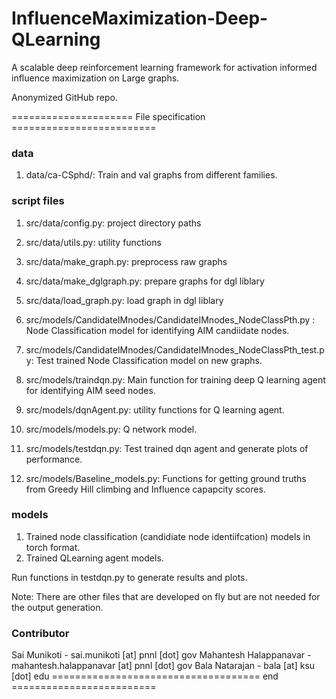 # InfluenceMaximization-Deep-QLearning

A scalable deep reinforcement learning framework for activation informed influence maximization on Large graphs.

Anonymized GitHub repo.

===================== File specification =========================

### data
1. data/ca-CSphd/: Train and val graphs from different families.

### script files
1. src/data/config.py: project directory paths
2. src/data/utils.py: utility functions
3. src/data/make_graph.py: preprocess raw graphs 
4. src/data/make_dglgraph.py: prepare graphs for dgl liblary
5. src/data/load_graph.py: load graph in dgl liblary

6. src/models/CandidateIMnodes/CandidateIMnodes_NodeClassPth.py : Node Classification model for identifying AIM candiidate nodes. 

7. src/models/CandidateIMnodes/CandidateIMnodes_NodeClassPth_test.py: Test trained Node Classification model on new graphs.

8. src/models/traindqn.py: Main function for training deep Q learning agent for identifying AIM seed nodes.
9.  src/models/dqnAgent.py: utility functions for Q learning agent.
10. src/models/models.py: Q network model.

11. src/models/testdqn.py: Test trained dqn agent and generate plots of performance.

12. src/models/Baseline_models.py: Functions for getting ground truths from Greedy Hill climbing and Influence capapcity scores.

### models
1. Trained node classification (candidiate node identiifcation)  models in torch format.
2. Trained QLearning agent models.

Run functions in testdqn.py to generate results and plots.

Note: There are other files that are developed on fly but are not needed for the output generation.

### Contributor 
Sai Munikoti - sai.munikoti [at] pnnl [dot] gov
Mahantesh Halappanavar - mahantesh.halappanavar [at] pnnl [dot] gov
Bala Natarajan - bala [at] ksu [dot] edu
==================================== end =========================
